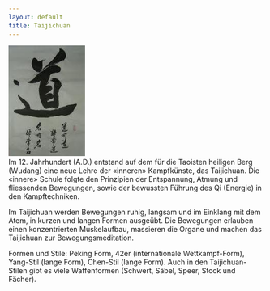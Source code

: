 ```yaml
---
layout: default
title: Taijichuan
---
```


<img class="right" src="/images/tao.jpg" alt="Tao"><br>
Im 12. Jahrhundert (A.D.) entstand auf dem für die Taoisten heiligen Berg (Wudang) eine neue Lehre der «inneren» Kampfkünste, das Taijichuan. Die «innere» Schule folgte den Prinzipien der Entspannung, Atmung und fliessenden Bewegungen, sowie der bewussten Führung des Qi (Energie) in den Kampftechniken.

Im Taijichuan werden Bewegungen ruhig, langsam und im Einklang mit dem Atem, in kurzen und langen Formen ausgeübt. Die Bewegungen erlauben einen konzentrierten Muskelaufbau, massieren die Organe und machen das Taijichuan zur Bewegungsmeditation.

Formen und Stile: Peking Form, 42er (internationale Wettkampf-Form), Yang-Stil (lange Form), Chen-Stil (lange Form). Auch in den Taijichuan-Stilen gibt es viele Waffenformen (Schwert, Säbel, Speer, Stock und Fächer).
